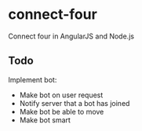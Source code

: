 connect-four
============

Connect four in AngularJS and Node.js


Todo
----

Implement bot:

 - Make bot on user request
 - Notify server that a bot has joined
 - Make bot be able to move
 - Make bot smart
